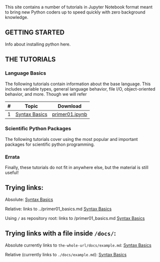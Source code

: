 This site contains a number of tutorials in Jupyter Notebook format meant
to bring new Python coders up to speed quickly with zero background
knowledge.


## GETTING STARTED
Info about installing python here.

## THE TUTORIALS
### Language Basics
The following tutorials contain information about the base language.
This includes variable types, general language behavior, file I/O,
object-oriented behavior, and more. Though we will refer

| # | Topic | Download|
|---|-------|---------|
| 1 | [Syntax Basics](primer01_basics.md) | [primer01.ipynb](primer01_basics.ipynb) |

### Scientific Python Packages
The following tutorials cover using the most popular and important packages
for scientific python programming.

### Errata
Finally, these tutorials do not fit in anywhere else, but the material is still
useful!

## Trying links:
Absolute:
[Syntax Basics](https://github.com/spacecataz/python_syntax/blob/main/primer01_basics.md)

Relative:
links to ../primer01_basics.md
[Syntax Basics](../primer01_basics.md)

Using `/` as repository root:
links to /primer01_basics.md
[Syntax Basics](/primer01_basics.md)


## Trying links with a file inside `/docs/`:
Absolute currently links to `the-whole-url/docs/example.md`:
[Syntax Basics](https://github.com/spacecataz/python_syntax/blob/main/docs/example.md)

Relative (currently links to `./docs/example.md`):
[Syntax Basics](example.md)
